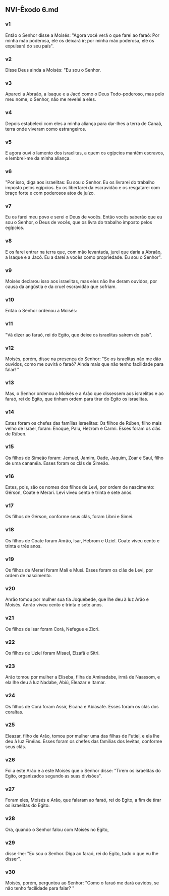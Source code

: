 ## NVI-Êxodo 6.md
### v1
 Então o Senhor disse a Moisés: "Agora você verá o que farei ao faraó: Por minha mão poderosa, ele os deixará ir; por minha mão poderosa, ele os expulsará do seu país".
### v2
 Disse Deus ainda a Moisés: "Eu sou o Senhor.
### v3
 Apareci a Abraão, a Isaque e a Jacó como o Deus Todo-poderoso, mas pelo meu nome, o Senhor, não me revelei a eles.
### v4
 Depois estabeleci com eles a minha aliança para dar-lhes a terra de Canaã, terra onde viveram como estrangeiros.
### v5
 E agora ouvi o lamento dos israelitas, a quem os egípcios mantêm escravos, e lembrei-me da minha aliança.
### v6
 "Por isso, diga aos israelitas: Eu sou o Senhor. Eu os livrarei do trabalho imposto pelos egípcios. Eu os libertarei da escravidão e os resgatarei com braço forte e com poderosos atos de juízo.
### v7
 Eu os farei meu povo e serei o Deus de vocês. Então vocês saberão que eu sou o Senhor, o Deus de vocês, que os livra do trabalho imposto pelos egípcios.
### v8
 E os farei entrar na terra que, com mão levantada, jurei que daria a Abraão, a Isaque e a Jacó. Eu a darei a vocês como propriedade. Eu sou o Senhor".
### v9
 Moisés declarou isso aos israelitas, mas eles não lhe deram ouvidos, por causa da angústia e da cruel escravidão que sofriam.
### v10
 Então o Senhor ordenou a Moisés:
### v11
 "Vá dizer ao faraó, rei do Egito, que deixe os israelitas saírem do país".
### v12
 Moisés, porém, disse na presença do Senhor: "Se os israelitas não me dão ouvidos, como me ouvirá o faraó? Ainda mais que não tenho facilidade para falar! "
### v13
 Mas, o Senhor ordenou a Moisés e a Arão que dissessem aos israelitas e ao faraó, rei do Egito, que tinham ordem para tirar do Egito os israelitas.
### v14
 Estes foram os chefes das famílias israelitas: Os filhos de Rúben, filho mais velho de Israel, foram: Enoque, Palu, Hezrom e Carmi. Esses foram os clãs de Rúben.
### v15
 Os filhos de Simeão foram: Jemuel, Jamim, Oade, Jaquim, Zoar e Saul, filho de uma cananéia. Esses foram os clãs de Simeão.
### v16
 Estes, pois, são os nomes dos filhos de Levi, por ordem de nascimento: Gérson, Coate e Merari. Levi viveu cento e trinta e sete anos.
### v17
 Os filhos de Gérson, conforme seus clãs, foram Libni e Simei.
### v18
 Os filhos de Coate foram Anrão, Isar, Hebrom e Uziel. Coate viveu cento e trinta e três anos.
### v19
 Os filhos de Merari foram Mali e Musi. Esses foram os clãs de Levi, por ordem de nascimento.
### v20
 Anrão tomou por mulher sua tia Joquebede, que lhe deu à luz Arão e Moisés. Anrão viveu cento e trinta e sete anos.
### v21
 Os filhos de Isar foram Corá, Nefegue e Zicri.
### v22
 Os filhos de Uziel foram Misael, Elzafã e Sitri.
### v23
 Arão tomou por mulher a Eliseba, filha de Aminadabe, irmã de Naassom, e ela lhe deu à luz Nadabe, Abiú, Eleazar e Itamar.
### v24
 Os filhos de Corá foram Assir, Elcana e Abiasafe. Esses foram os clãs dos coraítas.
### v25
 Eleazar, filho de Arão, tomou por mulher uma das filhas de Futiel, e ela lhe deu à luz Finéias. Esses foram os chefes das famílias dos levitas, conforme seus clãs.
### v26
 Foi a este Arão e a este Moisés que o Senhor disse: "Tirem os israelitas do Egito, organizados segundo as suas divisões".
### v27
 Foram eles, Moisés e Arão, que falaram ao faraó, rei do Egito, a fim de tirar os israelitas do Egito.
### v28
 Ora, quando o Senhor falou com Moisés no Egito,
### v29
 disse-lhe: "Eu sou o Senhor. Diga ao faraó, rei do Egito, tudo o que eu lhe disser".
### v30
 Moisés, porém, perguntou ao Senhor: "Como o faraó me dará ouvidos, se não tenho facilidade para falar? "
